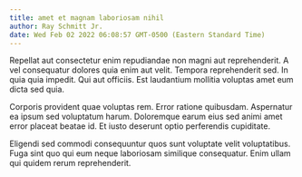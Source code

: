 ```yaml
---
title: amet et magnam laboriosam nihil
author: Ray Schmitt Jr.
date: Wed Feb 02 2022 06:08:57 GMT-0500 (Eastern Standard Time)
---
```

Repellat aut consectetur enim repudiandae non magni aut reprehenderit. A vel consequatur dolores quia enim aut velit. Tempora reprehenderit sed. In quia quia impedit. Qui aut officiis. Est laudantium mollitia voluptas amet eum dicta sed quia.

 Corporis provident quae voluptas rem. Error ratione quibusdam. Aspernatur ea ipsum sed voluptatum harum. Doloremque earum eius sed animi amet error placeat beatae id. Et iusto deserunt optio perferendis cupiditate.

 Eligendi sed commodi consequuntur quos sunt voluptate velit voluptatibus. Fuga sint quo qui eum neque laboriosam similique consequatur. Enim ullam qui quidem rerum reprehenderit.